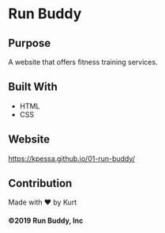 # Run Buddy

## Purpose
A website that offers fitness training services.

## Built With
* HTML
* CSS

## Website
https://kpessa.github.io/01-run-buddy/

## Contribution
Made with ❤️ by Kurt

#### ©️2019 Run Buddy, Inc 
